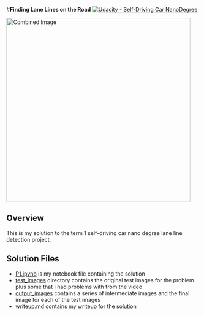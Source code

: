 #**Finding Lane Lines on the Road** 
[![Udacity - Self-Driving Car NanoDegree](https://s3.amazonaws.com/udacity-sdc/github/shield-carnd.svg)](http://www.udacity.com/drive)

<img src="laneLines_thirdPass.jpg" width="480" alt="Combined Image" />

## Overview

This is my solution to the term 1 self-driving car nano degree lane line detection project.

## Solution Files

* [P1.ipynb](P1.ipynb) is my notebook file containing the solution
* [test_images](test_images) directory contains the original test images for the problem plus some that I had problems with from the video
* [output_images](output_images) contains a series of intermediate images and the final image for each of the test images
* [writeup.md](writeup.md) contains my writeup for the solution
